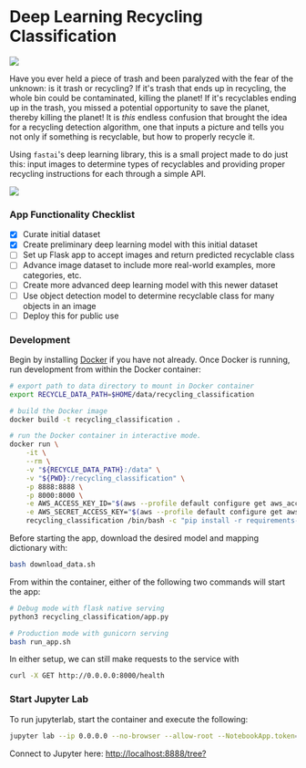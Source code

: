 # Deep Learning Recycling Classification

![](https://www.laredosolidwaste.com/images/icons/FAQicon.jpg)

Have you ever held a piece of trash and been paralyzed with the fear of the unknown: is it trash or recycling? If it's trash that ends up in recycling, the whole bin could be contaminated, killing the planet! If it's recyclables ending up in the trash, you missed a potential opportunity to save the planet, thereby killing the planet! It is _this_ endless confusion that brought the idea for a recycling detection algorithm, one that inputs a picture and tells you not only if something is recyclable, but how to properly recycle it.

Using `fastai`'s deep learning library, this is a small project made to do just this: input images to determine types of recyclables and providing proper recycling instructions for each through a simple API.

![](https://user-images.githubusercontent.com/31417712/67293106-951f0800-f4a9-11e9-9c63-a974a5ea1853.png)

### App Functionality Checklist
- [X] Curate initial dataset
- [X] Create preliminary deep learning model with this initial dataset
- [ ] Set up Flask app to accept images and return predicted recyclable class
- [ ] Advance image dataset to include more real-world examples, more categories, etc.
- [ ] Create more advanced deep learning model with this newer dataset
- [ ] Use object detection model to determine recyclable class for many objects in an image
- [ ] Deploy this for public use

### Development
Begin by installing [Docker](https://docs.docker.com/install/) if you have not already. Once Docker is running, run development from within the Docker container:

```bash
# export path to data directory to mount in Docker container
export RECYCLE_DATA_PATH=$HOME/data/recycling_classification

# build the Docker image
docker build -t recycling_classification .

# run the Docker container in interactive mode.
docker run \
    -it \
    --rm \
    -v "${RECYCLE_DATA_PATH}:/data" \
    -v "${PWD}:/recycling_classification" \
    -p 8888:8888 \
    -p 8000:8000 \
    -e AWS_ACCESS_KEY_ID="$(aws --profile default configure get aws_access_key_id)" \
    -e AWS_SECRET_ACCESS_KEY="$(aws --profile default configure get aws_secret_access_key)" \
    recycling_classification /bin/bash -c "pip install -r requirements-dev.txt && bash"
```

Before starting the app, download the desired model and mapping dictionary with:
```bash
bash download_data.sh
```

From within the container, either of the following two commands will start the app:
```bash
# Debug mode with flask native serving
python3 recycling_classification/app.py

# Production mode with gunicorn serving
bash run_app.sh
```

In either setup, we can still make requests to the service with
```bash
curl -X GET http://0.0.0.0:8000/health
```

### Start Jupyter Lab
To run jupyterlab, start the container and execute the following:
```bash
jupyter lab --ip 0.0.0.0 --no-browser --allow-root --NotebookApp.token='' --NotebookApp.password=''
```
Connect to Jupyter here: [http://localhost:8888/tree?](http://localhost:8888/tree?)
